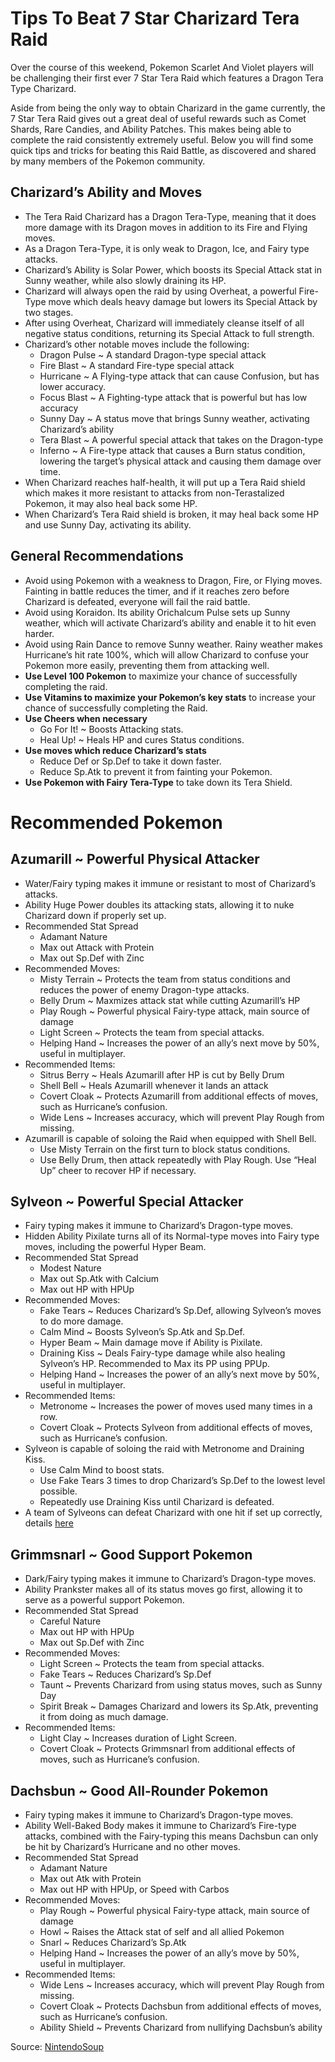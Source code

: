 # Tips To Beat 7 Star Charizard Tera Raid

Over the course of this weekend, Pokemon Scarlet And Violet players will be challenging their first ever 7 Star Tera Raid which features a Dragon Tera Type Charizard.

Aside from being the only way to obtain Charizard in the game currently, the 7 Star Tera Raid gives out a great deal of useful rewards such as Comet Shards, Rare Candies, and Ability Patches. This makes being able to complete the raid consistently extremely useful. Below you will find some quick tips and tricks for beating this Raid Battle, as discovered and shared by many members of the Pokemon community.

## Charizard’s Ability and Moves

* The Tera Raid Charizard has a Dragon Tera-Type, meaning that it does more damage with its Dragon moves in addition to its Fire and Flying moves.
* As a Dragon Tera-Type, it is only weak to Dragon, Ice, and Fairy type attacks.
* Charizard’s Ability is Solar Power, which boosts its Special Attack stat in Sunny weather, while also slowly draining its HP.
* Charizard will always open the raid by using Overheat, a powerful Fire-Type move which deals heavy damage but lowers its Special Attack by two stages.
* After using Overheat, Charizard will immediately cleanse itself of all negative status conditions, returning its Special Attack to full strength.
* Charizard’s other notable moves include the following:
  * Dragon Pulse ~ A standard Dragon-type special attack
  * Fire Blast ~ A standard Fire-type special attack
  * Hurricane ~ A Flying-type attack that can cause Confusion, but has lower accuracy.
  * Focus Blast ~ A Fighting-type attack that is powerful but has low accuracy
  * Sunny Day ~ A status move that brings Sunny weather, activating Charizard’s ability
  * Tera Blast ~ A powerful special attack that takes on the Dragon-type
  * Inferno ~ A Fire-type attack that causes a Burn status condition, lowering the target’s physical attack and causing them damage over time.
* When Charizard reaches half-health, it will put up a Tera Raid shield which makes it more resistant to attacks from non-Terastalized Pokemon, it may also heal back some HP.
* When Charizard’s Tera Raid shield is broken, it may heal back some HP and use Sunny Day, activating its ability.

## General Recommendations

* Avoid using Pokemon with a weakness to Dragon, Fire, or Flying moves. Fainting in battle reduces the timer, and if it reaches zero before Charizard is defeated, everyone will fail the raid battle.
* Avoid using Koraidon. Its ability Orichalcum Pulse sets up Sunny weather, which will activate Charizard’s ability and enable it to hit even harder.
* Avoid using Rain Dance to remove Sunny weather. Rainy weather makes Hurricane’s hit rate 100%, which will allow Charizard to confuse your Pokemon more easily, preventing them from attacking well.
* __Use Level 100 Pokemon__ to maximize your chance of successfully completing the raid.
* __Use Vitamins to maximize your Pokemon’s key stats__ to increase your chance of successfully completing the Raid.
* __Use Cheers when necessary__
  * Go For It! ~ Boosts Attacking stats.
  * Heal Up! ~ Heals HP and cures Status conditions.
* __Use moves which reduce Charizard’s stats__
  * Reduce Def or Sp.Def to take it down faster.
  * Reduce Sp.Atk to prevent it from fainting your Pokemon.
* __Use Pokemon with Fairy Tera-Type__ to take down its Tera Shield.

# Recommended Pokemon

## Azumarill ~ Powerful Physical Attacker

* Water/Fairy typing makes it immune or resistant to most of Charizard’s attacks.
* Ability Huge Power doubles its attacking stats, allowing it to nuke Charizard down if properly set up.
* Recommended Stat Spread
  * Adamant Nature
  * Max out Attack with Protein
  * Max out Sp.Def with Zinc
* Recommended Moves:
  * Misty Terrain ~ Protects the team from status conditions and reduces the power of enemy Dragon-type attacks.
  * Belly Drum ~ Maxmizes attack stat while cutting Azumarill’s HP
  * Play Rough ~ Powerful physical Fairy-type attack, main source of damage
  * Light Screen ~ Protects the team from special attacks.
  * Helping Hand ~ Increases the power of an ally’s next move by 50%, useful in multiplayer.
* Recommended Items:
  * Sitrus Berry ~ Heals Azumarill after HP is cut by Belly Drum
  * Shell Bell ~ Heals Azumarill whenever it lands an attack
  * Covert Cloak ~ Protects Azumarill from additional effects of moves, such as Hurricane’s confusion.
  * Wide Lens ~ Increases accuracy, which will prevent Play Rough from missing.
* Azumarill is capable of soloing the Raid when equipped with Shell Bell.
  * Use Misty Terrain on the first turn to block status conditions.
  * Use Belly Drum, then attack repeatedly with Play Rough. Use “Heal Up” cheer to recover HP if necessary.


## Sylveon ~ Powerful Special Attacker
* Fairy typing makes it immune to Charizard’s Dragon-type moves.
* Hidden Ability Pixilate turns all of its Normal-type moves into Fairy type moves, including the powerful Hyper Beam.
* Recommended Stat Spread
  * Modest Nature
  * Max out Sp.Atk with Calcium
  * Max out HP with HPUp
* Recommended Moves:
  * Fake Tears ~ Reduces Charizard’s Sp.Def, allowing Sylveon’s moves to do more damage.
  * Calm Mind ~ Boosts Sylveon’s Sp.Atk and Sp.Def.
  * Hyper Beam ~ Main damage move if Ability is Pixilate.
  * Draining Kiss ~ Deals Fairy-type damage while also healing Sylveon’s HP. Recommended to Max its PP using PPUp.
  * Helping Hand ~ Increases the power of an ally’s next move by 50%, useful in multiplayer.
* Recommended Items:
  * Metronome ~ Increases the power of moves used many times in a row.
  * Covert Cloak ~ Protects Sylveon from additional effects of moves, such as Hurricane’s confusion.
* Sylveon is capable of soloing the raid with Metronome and Draining Kiss.
  * Use Calm Mind to boost stats.
  * Use Fake Tears 3 times to drop Charizard’s Sp.Def to the lowest level possible.
  * Repeatedly use Draining Kiss until Charizard is defeated.
* A team of Sylveons can defeat Charizard with one hit if set up correctly, details [here](https://gamewith.net/pokemon-scarletviolet/article/show/37529)

## Grimmsnarl ~ Good Support Pokemon

* Dark/Fairy typing makes it immune to Charizard’s Dragon-type moves.
* Ability Prankster makes all of its status moves go first, allowing it to serve as a powerful support Pokemon.
* Recommended Stat Spread
  * Careful Nature
  * Max out HP with HPUp
  * Max out Sp.Def with Zinc
* Recommended Moves:
  * Light Screen ~ Protects the team from special attacks.
  * Fake Tears ~ Reduces Charizard’s Sp.Def
  * Taunt ~ Prevents Charizard from using status moves, such as Sunny Day
  * Spirit Break ~ Damages Charizard and lowers its Sp.Atk, preventing it from doing as much damage.
* Recommended Items:
  * Light Clay ~ Increases duration of Light Screen.
  * Covert Cloak ~ Protects Grimmsnarl from additional effects of moves, such as Hurricane’s confusion.

## Dachsbun ~ Good All-Rounder Pokemon
* Fairy typing makes it immune to Charizard’s Dragon-type moves.
* Ability Well-Baked Body makes it immune to Charizard’s Fire-type attacks, combined with the Fairy-typing this means Dachsbun can only be hit by Charizard’s Hurricane and no other moves.
* Recommended Stat Spread
  * Adamant Nature
  * Max out Atk with Protein
  * Max out HP with HPUp, or Speed with Carbos
* Recommended Moves:
  * Play Rough ~ Powerful physical Fairy-type attack, main source of damage
  * Howl ~ Raises the Attack stat of self and all allied Pokemon
  * Snarl ~ Reduces Charizard’s Sp.Atk
  * Helping Hand ~ Increases the power of an ally’s move by 50%, useful in multiplayer.
* Recommended Items:
  * Wide Lens ~ Increases accuracy, which will prevent Play Rough from missing.
  * Covert Cloak ~ Protects Dachsbun from additional effects of moves, such as Hurricane’s confusion.
  * Ability Shield ~ Prevents Charizard from nullifying Dachsbun’s ability


Source: [NintendoSoup](https://nintendosoup.com/guide-tips-to-beat-pokemon-scarlet-violets-7-star-charizard-tera-raid/)